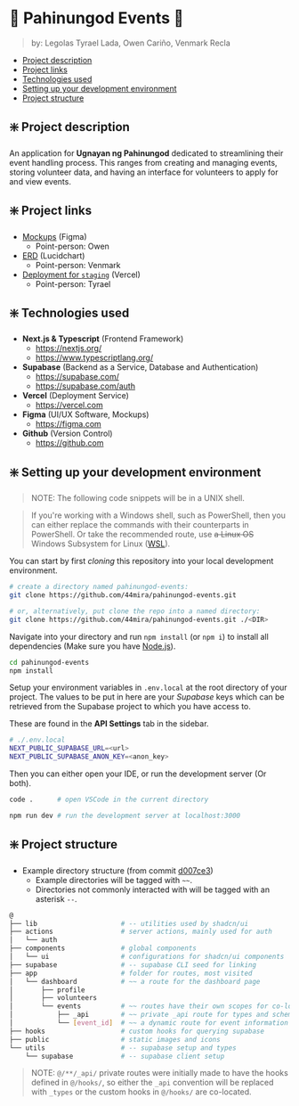 # :high_brightness: Pahinungod Events :high_brightness:
> by: Legolas Tyrael Lada, Owen Cariño, Venmark Recla

- [Project description](#project-description)
- [Project links](#project-links)
- [Technologies used](#technologies-used)
- [Setting up your development environment](#setting-up-your-development-environment)
- [Project structure](#project-structure)

## :sparkle: Project description

An application for **Ugnayan ng Pahinungod** dedicated to streamlining their
event handling process. This ranges from creating and managing events, storing
volunteer data, and having an interface for volunteers to apply for and view
events.

## :sparkle: Project links

- [Mockups](https://www.figma.com/file/UvdgHETKpmcs4LlQpwsTeE/Pahinungod-App-Wireframe?type=design&node-id=0%3A1&mode=design&t=aLL74Tm9HczTlgIF-1)
(Figma)
    - Point-person: Owen
- [ERD](https://lucid.app/lucidchart/cecfe840-e88b-4dd2-b381-c21c22818999/edit?viewport_loc=-1615%2C-1405%2C3081%2C1379%2C0_0&invitationId=inv_06856abc-0439-47c5-82ee-315c90cc5f83)
(Lucidchart)
    - Point-person: Venmark
- [Deployment for `staging`](https://pahinungod-events.vercel.app/dashboard/events)
(Vercel)
    - Point-person: Tyrael

## :sparkle: Technologies used

- **Next.js & Typescript** (Frontend Framework)
    - https://nextjs.org/
    - https://www.typescriptlang.org/
- **Supabase** (Backend as a Service, Database and Authentication)
    - https://supabase.com/
    - https://supabase.com/auth
- **Vercel** (Deployment Service)
    - https://vercel.com
- **Figma** (UI/UX Software, Mockups)
    - https://figma.com
- **Github** (Version Control)
    - https://github.com

## :sparkle: Setting up your development environment

> NOTE: The following code snippets will be in a UNIX shell. 

> If you're working with a Windows shell, such as PowerShell, then you can
> either replace the commands with their counterparts in PowerShell. Or take
> the recommended route, use ~~a Linux OS~~ Windows Subsystem for Linux 
> ([WSL](https://learn.microsoft.com/en-us/windows/wsl/about)).


You can start by first *cloning* this repository into your local development
environment.

```bash
# create a directory named pahinungod-events:
git clone https://github.com/44mira/pahinungod-events.git

# or, alternatively, put clone the repo into a named directory:
git clone https://github.com/44mira/pahinungod-events.git ./<DIR>
```

Navigate into your directory and run `npm install` (or `npm i`) to install all
dependencies (Make sure you have [Node.js](https://nodejs.org/en)).

```bash
cd pahinungod-events
npm install
```

Setup your environment variables in `.env.local` at the root directory of
your project. The values to be put in here are your *Supabase* keys which can
be retrieved from the Supabase project to which you have access to.

These are found in the **API Settings** tab in the sidebar.

```bash
# ./.env.local
NEXT_PUBLIC_SUPABASE_URL=<url>
NEXT_PUBLIC_SUPABASE_ANON_KEY=<anon_key>
```

Then you can either open your IDE, or run the development server (Or both).
```bash
code .      # open VSCode in the current directory

npm run dev # run the development server at localhost:3000
```

## :sparkle: Project structure

- Example directory structure (from commit
  [d007ce3](https://github.com/44mira/pahinungod-events/commit/d007ce301ec7bb75e7bd30511e4408aa4b8fd88c))
    - Example directories will be tagged with `~~`.
    - Directories not commonly interacted with will be tagged with an asterisk
      `--`.

``` bash
@
├── lib                     # -- utilities used by shadcn/ui
├── actions                 # server actions, mainly used for auth
│   └── auth                
├── components              # global components
│   └── ui                  # configurations for shadcn/ui components
├── supabase                # -- supabase CLI seed for linking
├── app                     # folder for routes, most visited
│   └── dashboard           # ~~ a route for the dashboard page
│       ├── profile         
│       ├── volunteers
│       └── events          # ~~ routes have their own scopes for co-location
│           ├── _api        # ~~ private _api route for types and schemas (will be renamed)
│           └── [event_id]  # ~~ a dynamic route for event information page
├── hooks                   # custom hooks for querying supabase
├── public                  # static images and icons
└── utils                   # -- supabase setup and types
    └── supabase            # -- supabase client setup
```

> NOTE: `@/**/_api/` private routes were initially made to have the hooks
> defined in `@/hooks/`, so either the `_api` convention will be replaced with
> `_types` or the custom hooks in `@/hooks/` are co-located.
